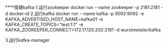 ****搭建kafka
1.运行zookeeper
docker run --name zookeeper -p 2181:2181 -d docker-id
2.运行kafka
docker run
 --name kafka -p 9092:9092
  -e KAFKA_ADVERTISED_HOST_NAME=kafka01 
  -e KAFKA_CREATE_TOPICS="test:1:1" 
  -e KAFKA_ZOOKEEPER_CONNECT=172.17.120.202:2181
  -d  wurstmeister/kafka

3.运行kafka-manager

